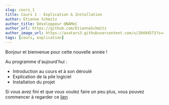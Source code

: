 ```yaml
---
slug: cours_1
title: Cours 1 - Explication & Installation
author: Etienne Schmitz
author_title: Développeur @NAMeC
author_url: https://github.com/EtienneSchmitz
author_image_url: https://avatars3.githubusercontent.com/u/20494573?s=460&v=4
tags: [cours, explication]
---
```


Bonjour et bienvenue pour cette nouvelle année !

Au programme d'aujourd'hui :
- Introduction au cours et à son déroulé
- Explication de la pile logiciel
- Installation du projet

Si vous avez fini et que vous voulez faire un peu plus, vous pouvez commencer à regarder ce [lien](https://moleculer.services/docs)